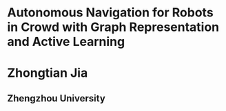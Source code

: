 # Autonomous Navigation for Robots in Crowd with Graph Representation and  Active Learning
# Zhongtian Jia
## Zhengzhou University
